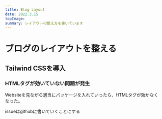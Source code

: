 ```yaml
---
title: Blog Layout
date: 2022.3.15
topImage:
summary: レイアウトの整え方を書いています
---
```



# ブログのレイアウトを整える

## Tailwind CSSを導入

### HTMLタグが効いていない問題が発生
Websiteを見ながら適当にパッケージを入れていったら、HTMLタグが効かなくなった。

issueはgithubに書いていくことにする

